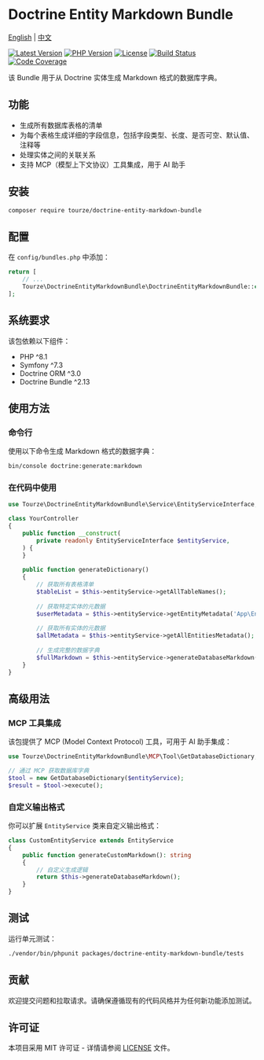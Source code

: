 # Doctrine Entity Markdown Bundle

[English](README.md) | [中文](README.zh-CN.md)

[![Latest Version](https://img.shields.io/packagist/v/tourze/doctrine-entity-markdown-bundle.svg?style=flat-square)](https://packagist.org/packages/tourze/doctrine-entity-markdown-bundle)
[![PHP Version](https://img.shields.io/badge/php-%5E8.1-blue)](https://php.net)
[![License](https://img.shields.io/badge/license-MIT-green)](LICENSE)
[![Build Status](https://img.shields.io/badge/build-passing-brightgreen)]()
[![Code Coverage](https://img.shields.io/badge/coverage-100%25-brightgreen)]()

该 Bundle 用于从 Doctrine 实体生成 Markdown 格式的数据库字典。

## 功能

- 生成所有数据库表格的清单
- 为每个表格生成详细的字段信息，包括字段类型、长度、是否可空、默认值、注释等
- 处理实体之间的关联关系
- 支持 MCP（模型上下文协议）工具集成，用于 AI 助手

## 安装

```bash
composer require tourze/doctrine-entity-markdown-bundle
```

## 配置

在 `config/bundles.php` 中添加：

```php
return [
    // ...
    Tourze\DoctrineEntityMarkdownBundle\DoctrineEntityMarkdownBundle::class => ['all' => true],
];
```

## 系统要求

该包依赖以下组件：

- PHP ^8.1
- Symfony ^7.3
- Doctrine ORM ^3.0
- Doctrine Bundle ^2.13

## 使用方法

### 命令行

使用以下命令生成 Markdown 格式的数据字典：

```bash
bin/console doctrine:generate:markdown
```

### 在代码中使用

```php
use Tourze\DoctrineEntityMarkdownBundle\Service\EntityServiceInterface;

class YourController
{
    public function __construct(
        private readonly EntityServiceInterface $entityService,
    ) {
    }
    
    public function generateDictionary()
    {
        // 获取所有表格清单
        $tableList = $this->entityService->getAllTableNames();
        
        // 获取特定实体的元数据
        $userMetadata = $this->entityService->getEntityMetadata('App\Entity\User');
        
        // 获取所有实体的元数据
        $allMetadata = $this->entityService->getAllEntitiesMetadata();
        
        // 生成完整的数据字典
        $fullMarkdown = $this->entityService->generateDatabaseMarkdown();
    }
}
```

## 高级用法

### MCP 工具集成

该包提供了 MCP (Model Context Protocol) 工具，可用于 AI 助手集成：

```php
use Tourze\DoctrineEntityMarkdownBundle\MCP\Tool\GetDatabaseDictionary;

// 通过 MCP 获取数据库字典
$tool = new GetDatabaseDictionary($entityService);
$result = $tool->execute();
```

### 自定义输出格式

你可以扩展 `EntityService` 类来自定义输出格式：

```php
class CustomEntityService extends EntityService
{
    public function generateCustomMarkdown(): string
    {
        // 自定义生成逻辑
        return $this->generateDatabaseMarkdown();
    }
}
```

## 测试

运行单元测试：

```bash
./vendor/bin/phpunit packages/doctrine-entity-markdown-bundle/tests
```

## 贡献

欢迎提交问题和拉取请求。请确保遵循现有的代码风格并为任何新功能添加测试。

## 许可证

本项目采用 MIT 许可证 - 详情请参阅 [LICENSE](../../LICENSE) 文件。
